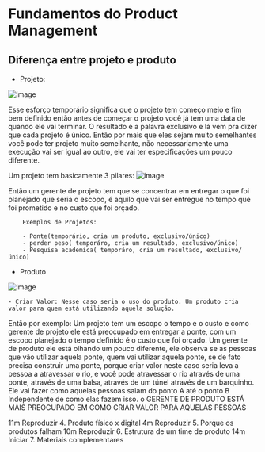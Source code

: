 # Fundamentos do Product Management

##  Diferença entre projeto e produto

- Projeto: 

![image](https://user-images.githubusercontent.com/52088444/234339304-773c80f9-2354-4d3b-be71-9f5ab3ce2aee.png)

Esse esforço temporário significa que o projeto tem começo meio e fim bem definido então antes de começar o projeto você já tem uma data de quando ele vai terminar.
O resultado é a palavra exclusivo e lá vem pra dizer que cada projeto é único. Então por mais que eles sejam muito semelhantes você pode ter projeto muito semelhante, não necessariamente uma execução vai ser igual ao outro, ele vai ter especificações um pouco diferente.

Um projeto tem basicamente 3 pilares:
![image](https://user-images.githubusercontent.com/52088444/234339957-0725f083-1cca-4c13-ab4e-867cc3efafdd.png)

Então um gerente de projeto tem que se concentrar em entregar o que foi planejado que seria o escopo, é aquilo que vai ser entregue no tempo que foi prometido e no custo que foi orçado.

        Exemplos de Projetos:

        - Ponte(temporário, cria um produto, exclusivo/único)
        - perder peso( temporáro, cria um resultado, exclusivo/único)
        - Pesquisa academica( temporáro, cria um resultado, exclusivo/único)


- Produto

![image](https://user-images.githubusercontent.com/52088444/234340826-088b8bf4-09bf-4060-81e8-71c2a0e5efb1.png)

    - Criar Valor: Nesse caso seria o uso do produto. Um produto cria valor para quem está utilizando aquela solução.

Então por exemplo: Um projeto tem um escopo o tempo e o custo e como gerente de projeto ele está preocupado em entregar a ponte, com um escopo planejado o tempo definido é o custo que foi orçado. Um gerente de produto ele está olhando um pouco diferente, ele observa se as pessoas que vão utilizar aquela ponte, quem vai utilizar aquela ponte, se de fato precisa construir uma ponte, porque criar valor neste caso seria leva a pessoa a atravessar o rio, e você pode atravessar o rio através de uma ponte, através de uma balsa, através de um túnel através de um barquinho. Ele vai fazer como aquelas pessoas saiam do ponto A até o ponto B Independente de como elas fazem isso. o GERENTE DE PRODUTO ESTÁ MAIS PREOCUPADO EM COMO CRIAR VALOR PARA AQUELAS PESSOAS 







11m
Reproduzir
4. Produto físico x digital
4m
Reproduzir
5. Porque os produtos falham
10m
Reproduzir
6. Estrutura de um time de produto
14m
Iniciar
7. Materiais complementares
